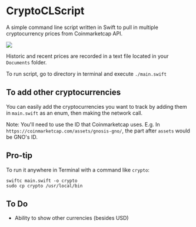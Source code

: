 # CryptoCLScript
A simple command line script written in Swift to pull in multiple cryptocurrency prices from Coinmarketcap API.

![](https://raw.githubusercontent.com/mrdavey/CryptoCLScript/master/sample.gif)

Historic and recent prices are recorded in a text file located in your `Documents` folder.

To run script, go to directory in terminal and execute `./main.swift`

## To add other cryptocurrencies
You can easily add the cryptocurrencies you want to track by adding them in `main.swift` as an enum, then making the network call.

Note: You'll need to use the ID that Coinmarketcap uses. E.g. In `https://coinmarketcap.com/assets/gnosis-gno/`, the part after `assets` would be GNO's ID.


## Pro-tip
To run it anywhere in Terminal with a command like `crypto`:
```
swiftc main.swift -o crypto
sudo cp crypto /usr/local/bin
```
## To Do
 * Ability to show other currencies (besides USD)
